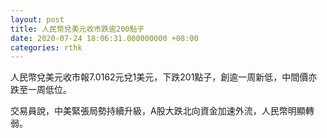 ```yaml
---
layout: post
title: 人民幣兌美元收市跌逾200點子
date: 2020-07-24 18:06:31.000000000 +08:00
categories: rthk
---
```


人民幣兌美元收市報7.0162元兌1美元，下跌201點子，創逾一周新低，中間價亦跌至一周低位。

交易員說，中美緊張局勢持續升級，A股大跌北向資金加速外流，人民幣明顯轉弱。

